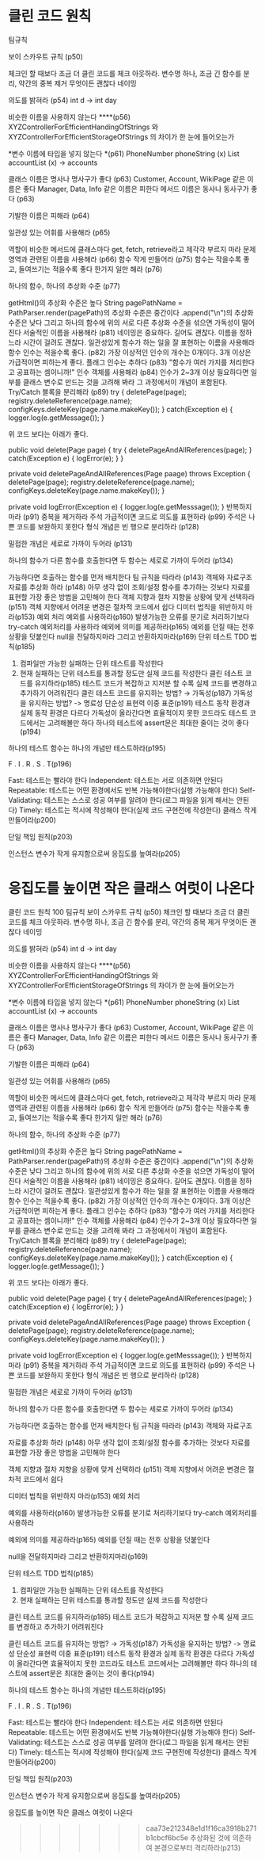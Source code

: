 # 클린 코드 원칙
팀규칙

보이 스카우트 규칙 (p50)

체크인 할 때보다 조금 더 클린 코드를 체크 아웃하라.
변수명 하나, 조금 긴 함수를 분리, 약간의 중복 제거 무엇이든 괜찮다
네이밍

의도를 밝혀라 (p54)
int d → int day

비슷한 이름을 사용하지 않는다 ****(p56)
XYZControllerForEfficientHandingOfStrings 와
XYZControllerForEfficientStorageOfStrings 의 차이가 한 눈에 들어오는가

*변수 이름에 타입을 넣지 않는다 *(p61)
PhoneNumber phoneString (x)
List<Integer> accountList (x) → accounts

클래스 이름은 명사나 명사구가 좋다 (p63)
Customer, Account, WikiPage 같은 이름은 좋다
Manager, Data, Info 같은 이름은 피한다
메서드 이름은 동사나 동사구가 좋다 (p63)

기발한 이름은 피해라 (p64)

일관성 있는 어휘를 사용해라 (p65)

역할이 비슷한 메서드에 클래스마다 get, fetch, retrieve라고 제각각 부르지 마라
문제 영역과 관련된 이름을 사용해라 (p66)
함수
작게 만들어라 (p75)
함수는 작을수록 좋고, 들여쓰기는 적을수록 좋다
한가지 일만 해라 (p76)

하나의 함수, 하나의 추상화 수준 (p77)

getHtml()의 추상화 수준은 높다
String pagePathName = PathParser.render(pagePath)의 추상화 수준은 중간이다
.append("\n")의 추상화 수준은 낮다
그리고 하나의 함수에 위의 서로 다른 추상화 수준을 섞으면 가독성이 떨어진다
서술적인 이름을 사용해라 (p81)
네이밍은 중요하다.
길어도 괜찮다. 이름을 정하느라 시간이 걸려도 괜찮다. 일관성있게 함수가 하는 일을 잘 표현하는 이름을 사용해라
함수 인수는 적을수록 좋다. (p82)
가장 이상적인 인수의 개수는 0개이다.
3개 이상은 가급적이면 피하는게 좋다.
플래그 인수는 추하다 (p83)
"함수가 여러 가지를 처리한다고 공표하는 셈이니까!"
인수 객체를 사용해라 (p84)
인수가 2~3개 이상 필요하다면 일부를 클래스 변수로 만드는 것을 고려해 봐라
그 과정에서이 개념이 포함된다. 
Try/Catch 블록을 분리해라 (p89)
try {
  deletePage(page);
  registry.deleteReference(page.name);
  configKeys.deleteKey(page.name.makeKey());
} catch(Exception e) {
  logger.log(e.getMessage());
}

위 코드 보다는 아래가 좋다.

public void delete(Page page) {
    try {
        deletePageAndAllReferences(page);
    } catch(Exception e) {
        logError(e);
    }
}

private void deletePageAndAllReferences(Page paage) throws Exception {
    deletePage(page);
  registry.deleteReference(page.name);
  configKeys.deleteKey(page.name.makeKey());
}

private void logError(Exception e) {
    logger.log(e.getMesssage());
}
반복하지 마라 (p91)
중복을 제거하라
주석
가급적이면 코드로 의도를 표현하라 (p99)
주석은 나쁜 코드를 보완하지 못한다
형식
개념은 빈 행으로 분리하라 (p128)

밀접한 개념은 세로로 가까이 두어라 (p131)

하나의 함수가 다른 함수를 호출한다면 두 함수는 세로로 가까이 두어라 (p134)

가능하다면 호출하는 함수를 먼저 배치한다
팀 규칙을 따라라 (p143)
객체와 자료구조
자료를 추상화 하라 (p148)
아무 생각 없이 조회/설정 함수를 추가하는 것보다 자료를 표현할 가장 좋은 방법을 고민해야 한다
객체 지향과 절차 지향을 상황에 맞게 선택하라 (p151)
객체 지향에서 어려운 변경은 절차적 코드에서 쉽다
디미터 법칙을 위반하지 마라(p153)
예외 처리
예외를 사용하라(p160)
발생가능한 오류를 분기로 처리하기보다 try-catch 예외처리를 사용하라
예외에 의미를 제공하라(p165)
예외를 던질 때는 전후 상황을 덧붙인다
null을 전달하지마라 그리고 반환하지마라(p169)
단위 테스트
TDD 법칙(p185)
1. 컴파일만 가능한 실패하는 단위 테스트를 작성한다
2. 현재 실패하는 단위 테스트를 통과할 정도만 실제 코드를 작성한다
클린 테스트 코드를 유지하라(p185)
테스트 코드가 복잡하고 지저분 할 수록 실제 코드를 변경하고 추가하기 어려워진다
클린 테스트 코드를 유지하는 방법? → 가독성(p187)
가독성을 유지하는 방법? -> 명료성 단순성 표현력
이중 표준(p191)
테스트 동작 환경과 실제 동작 환경은 다르다
가독성이 올라간다면 효율적이지 못한 코드라도 테스트 코드에서는 고려해볼만 하다
하나의 테스트에 assert문은 최대한 줄이는 것이 좋다(p194)

하나의 테스트 함수는 하나의 개념만 테스트하라(p195)

F . I . R . S . T(p196)

Fast: 테스트는 빨라야 한다
Independent: 테스트는 서로 의존하면 안된다
Repeatable: 테스트는 어떤 환경에서도 반복 가능해야한다(실행 가능해야 한다)
Self-Validating: 테스트는 스스로 성공 여부를 알려야 한다(로그 파일을 읽게 해서는 안된다)
Timely: 테스트는 적시에 작성해야 한다(실제 코드 구현전에 작성한다)
클래스
작게 만들어라(p200)

단일 책임 원칙(p203)

인스턴스 변수가 작게 유지함으로써 응집도를 높여라(p205)

응집도를 높이면 작은 클래스 여럿이 나온다
=======
클린 코드 원칙 100
팀규칙
보이 스카우트 규칙 (p50)
체크인 할 때보다 조금 더 클린 코드를 체크 아웃하라.
변수명 하나, 조금 긴 함수를 분리, 약간의 중복 제거 무엇이든 괜찮다
네이밍

의도를 밝혀라 (p54)
int d → int day

비슷한 이름을 사용하지 않는다 ****(p56)
XYZControllerForEfficientHandingOfStrings 와
XYZControllerForEfficientStorageOfStrings 의 차이가 한 눈에 들어오는가

*변수 이름에 타입을 넣지 않는다 *(p61)
PhoneNumber phoneString (x)
List<Integer> accountList (x) → accounts

클래스 이름은 명사나 명사구가 좋다 (p63)
Customer, Account, WikiPage 같은 이름은 좋다
Manager, Data, Info 같은 이름은 피한다
메서드 이름은 동사나 동사구가 좋다 (p63)

기발한 이름은 피해라 (p64)

일관성 있는 어휘를 사용해라 (p65)

역할이 비슷한 메서드에 클래스마다 get, fetch, retrieve라고 제각각 부르지 마라
문제 영역과 관련된 이름을 사용해라 (p66)
함수
작게 만들어라 (p75)
함수는 작을수록 좋고, 들여쓰기는 적을수록 좋다
한가지 일만 해라 (p76)

하나의 함수, 하나의 추상화 수준 (p77)

getHtml()의 추상화 수준은 높다
String pagePathName = PathParser.render(pagePath)의 추상화 수준은 중간이다
.append("\n")의 추상화 수준은 낮다
그리고 하나의 함수에 위의 서로 다른 추상화 수준을 섞으면 가독성이 떨어진다
서술적인 이름을 사용해라 (p81)
네이밍은 중요하다.
길어도 괜찮다. 이름을 정하느라 시간이 걸려도 괜찮다. 일관성있게 함수가 하는 일을 잘 표현하는 이름을 사용해라
함수 인수는 적을수록 좋다. (p82)
가장 이상적인 인수의 개수는 0개이다.
3개 이상은 가급적이면 피하는게 좋다.
플래그 인수는 추하다 (p83)
"함수가 여러 가지를 처리한다고 공표하는 셈이니까!"
인수 객체를 사용해라 (p84)
인수가 2~3개 이상 필요하다면 일부를 클래스 변수로 만드는 것을 고려해 봐라
그 과정에서이 개념이 포함된다. 
Try/Catch 블록을 분리해라 (p89)
try {
  deletePage(page);
  registry.deleteReference(page.name);
  configKeys.deleteKey(page.name.makeKey());
} catch(Exception e) {
  logger.log(e.getMessage());
}

위 코드 보다는 아래가 좋다.

public void delete(Page page) {
    try {
        deletePageAndAllReferences(page);
    } catch(Exception e) {
        logError(e);
    }
}

private void deletePageAndAllReferences(Page paage) throws Exception {
    deletePage(page);
  registry.deleteReference(page.name);
  configKeys.deleteKey(page.name.makeKey());
}

private void logError(Exception e) {
    logger.log(e.getMesssage());
}
반복하지 마라 (p91)
중복을 제거하라
주석
가급적이면 코드로 의도를 표현하라 (p99)
주석은 나쁜 코드를 보완하지 못한다
형식
개념은 빈 행으로 분리하라 (p128)

밀접한 개념은 세로로 가까이 두어라 (p131)

하나의 함수가 다른 함수를 호출한다면 두 함수는 세로로 가까이 두어라 (p134)

가능하다면 호출하는 함수를 먼저 배치한다
팀 규칙을 따라라 (p143)
객체와 자료구조

자료를 추상화 하라 (p148)
아무 생각 없이 조회/설정 함수를 추가하는 것보다 자료를 표현할 가장 좋은 방법을 고민해야 한다

객체 지향과 절차 지향을 상황에 맞게 선택하라 (p151)
객체 지향에서 어려운 변경은 절차적 코드에서 쉽다

디미터 법칙을 위반하지 마라(p153)
예외 처리

예외를 사용하라(p160)
발생가능한 오류를 분기로 처리하기보다 try-catch 예외처리를 사용하라

예외에 의미를 제공하라(p165)
예외를 던질 때는 전후 상황을 덧붙인다

null을 전달하지마라 그리고 반환하지마라(p169)

단위 테스트
TDD 법칙(p185)
1. 컴파일만 가능한 실패하는 단위 테스트를 작성한다
2. 현재 실패하는 단위 테스트를 통과할 정도만 실제 코드를 작성한다

클린 테스트 코드를 유지하라(p185)
테스트 코드가 복잡하고 지저분 할 수록 실제 코드를 변경하고 추가하기 어려워진다

클린 테스트 코드를 유지하는 방법? → 가독성(p187)
가독성을 유지하는 방법? -> 명료성 단순성 표현력
이중 표준(p191)
테스트 동작 환경과 실제 동작 환경은 다르다
가독성이 올라간다면 효율적이지 못한 코드라도 테스트 코드에서는 고려해볼만 하다
하나의 테스트에 assert문은 최대한 줄이는 것이 좋다(p194)

하나의 테스트 함수는 하나의 개념만 테스트하라(p195)

F . I . R . S . T(p196)

Fast: 테스트는 빨라야 한다
Independent: 테스트는 서로 의존하면 안된다
Repeatable: 테스트는 어떤 환경에서도 반복 가능해야한다(실행 가능해야 한다)
Self-Validating: 테스트는 스스로 성공 여부를 알려야 한다(로그 파일을 읽게 해서는 안된다)
Timely: 테스트는 적시에 작성해야 한다(실제 코드 구현전에 작성한다)
클래스
작게 만들어라(p200)

단일 책임 원칙(p203)

인스턴스 변수가 작게 유지함으로써 응집도를 높여라(p205)

응집도를 높이면 작은 클래스 여럿이 나온다
>>>>>>> caa73e212348e1d1f16ca3918b271b1cbcf6bc5e
추상화된 것에 의존하여 본경으로부터 격리하라(p213)
